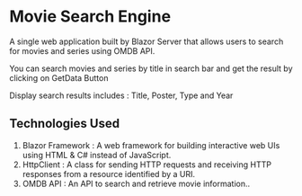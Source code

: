 # Movie Search Engine

A single web application built by Blazor Server that allows users to search for movies and series using OMDB API.

You can search movies and series by title in search bar and get the result by clicking on GetData Button

Display search results includes : Title, Poster, Type and Year

## Technologies Used
1. Blazor Framework : A web framework for building interactive web UIs using HTML &  C# instead of JavaScript.
2. HttpClient :  A class for sending HTTP requests and receiving HTTP responses from a resource identified by a URI.
3. OMDB API : An API to search and retrieve movie information..

